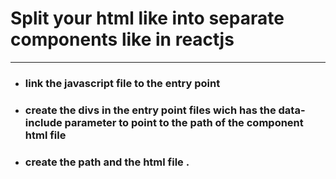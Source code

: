 # Split your html like into separate components like in reactjs

---

- ### link the javascript file to the entry point
- ### create the divs in the entry point files wich has the data-include parameter to point to the path of the component html file
- ### create the path and the html file .
